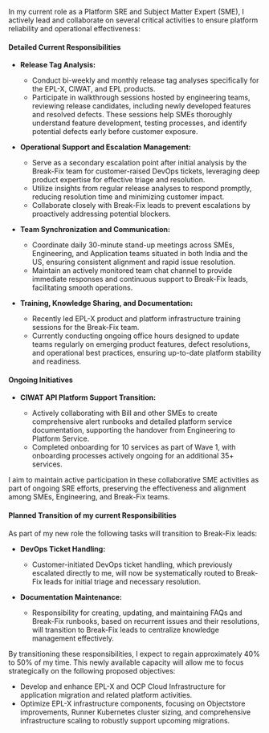 
In my current role as a Platform SRE and Subject Matter Expert (SME), I actively lead and collaborate on several critical activities to ensure platform reliability and operational effectiveness:

#### Detailed Current Responsibilities

* **Release Tag Analysis:**

  * Conduct bi-weekly and monthly release tag analyses specifically for the EPL-X, CIWAT, and EPL products.
  * Participate in walkthrough sessions hosted by engineering teams, reviewing release candidates, including newly developed features and resolved defects. These sessions help SMEs thoroughly understand feature development, testing processes, and identify potential defects early before customer exposure.

* **Operational Support and Escalation Management:**

  * Serve as a secondary escalation point after initial analysis by the Break-Fix team for customer-raised DevOps tickets, leveraging deep product expertise for effective triage and resolution.
  * Utilize insights from regular release analyses to respond promptly, reducing resolution time and minimizing customer impact.
  * Collaborate closely with Break-Fix leads to prevent escalations by proactively addressing potential blockers.

* **Team Synchronization and Communication:**

  * Coordinate daily 30-minute stand-up meetings across SMEs, Engineering, and Application teams situated in both India and the US, ensuring consistent alignment and rapid issue resolution.
  * Maintain an actively monitored team chat channel to provide immediate responses and continuous support to Break-Fix leads, facilitating smooth operations.

* **Training, Knowledge Sharing, and Documentation:**

  * Recently led EPL-X product and platform infrastructure training sessions for the Break-Fix team.
  * Currently conducting ongoing office hours designed to update teams regularly on emerging product features, defect resolutions, and operational best practices, ensuring up-to-date platform stability and readiness.

#### Ongoing Initiatives

* **CIWAT API Platform Support Transition:**

  * Actively collaborating with Bill and other SMEs to create comprehensive alert runbooks and detailed platform service documentation, supporting the handover from Engineering to Platform Service.
  * Completed onboarding for 10 services as part of Wave 1, with onboarding processes actively ongoing for an additional 35+ services.

I aim to maintain active participation in these collaborative SME activities as part of ongoing SRE efforts, preserving the effectiveness and alignment among SMEs, Engineering, and Break-Fix teams.

#### Planned Transition of my current Responsibilities

As part of my new role the following tasks will transition to Break-Fix leads:

* **DevOps Ticket Handling:**

  * Customer-initiated DevOps ticket handling, which previously escalated directly to me, will now be systematically routed to Break-Fix leads for initial triage and necessary resolution.

* **Documentation Maintenance:**

  * Responsibility for creating, updating, and maintaining FAQs and Break-Fix runbooks, based on recurrent issues and their resolutions, will transition to Break-Fix leads to centralize knowledge management effectively.

By transitioning these responsibilities, I expect to regain approximately 40% to 50% of my time. This newly available capacity will allow me to focus strategically on the following proposed objectives:

* Develop and enhance EPL-X and OCP Cloud Infrastructure for application migration and related platform activities.
* Optimize EPL-X infrastructure components, focusing on Objectstore improvements, Runner Kubernetes cluster sizing, and comprehensive infrastructure scaling to robustly support upcoming migrations.

